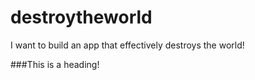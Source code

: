 # destroytheworld
I want to build an app that effectively destroys the world!


###This is a heading!
